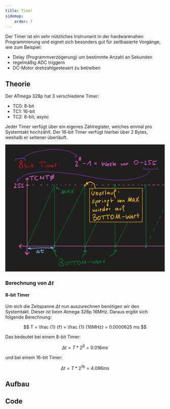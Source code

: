 ```yaml
---
title: Timer
sidemap:
    order: 7
---
```


Der Timer ist ein sehr nützliches Instrument in der hardwarenahen Programmierung und eignet sich besonders gut für zeitbasierte Vorgänge, wie zum Beispiel:

-   Delay (Programmverzögerung) um bestimmte Anzahl an Sekunden
-   regelmäßig ADC triggern
-   DC-Motor drehzahlgesteuert zu betreiben

## Theorie

Der ATmega 328p hat 3 verschiedene Timer:

-   TC0: 8-bit
-   TC1: 16-bit
-   TC2: 8-bit; async

Jeder Timer verfügt über ein eigenes Zählregister, welches einmal pro Systemtakt hochzählt. Der 16-bit Timer verfügt hierbei über 2 Bytes, weshalb er seltener überläuft.

![Timer Überlauf](../../../assets/SYTI/timer/timer_ueberlauf.png)

### Berechnung von $\Delta t$

#### 8-bit Timer

Um sich die Zeitspanne $\Delta t$ nun auszurechnen benötigen wir den Systemtakt. Dieser ist beim Atmega 328p 16MHz. Daraus ergibt sich folgende Berechnung:

$$
T = \frac {1} {f} = \frac {1} {16MHz} = 0.0000625 ms
$$

Das bedeutet bei einem 8-bit Timer:

$$
\Delta t = T * 2^8 = 0.016 ms
$$

und bei einem 16-bit Timer:

$$
\Delta t = T * 2^16 = 4.096 ms
$$

## Aufbau

## Code
